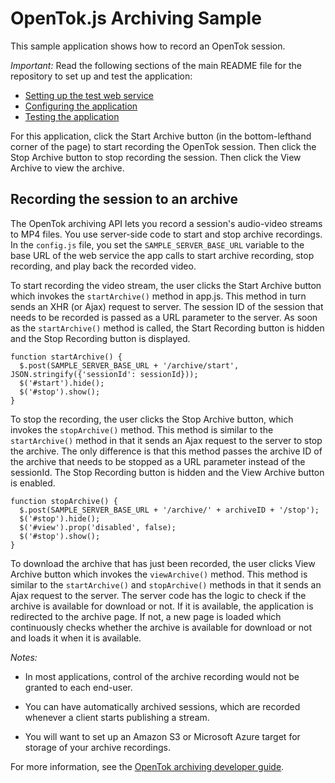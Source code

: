 OpenTok.js Archiving Sample
===========================

This sample application shows how to record an OpenTok session.

*Important:* Read the following sections of the main README file for the repository to set up
and test the application:

* [Setting up the test web service](../README.md#setting-up-the-test-web-service)
* [Configuring the application](../README.md#configuring-the-application)
* [Testing the application](../README.md#testing-the-application)

For this application, click the Start Archive button (in the bottom-lefthand corner of the page)
to start recording the OpenTok session. Then click the Stop Archive button to stop recording the
session. Then click the View Archive to view the archive.

## Recording the session to an archive

The OpenTok archiving API lets you record a session's audio-video streams to MP4 files. You use
server-side code to start and stop archive recordings. In the `config.js` file, you set the
`SAMPLE_SERVER_BASE_URL` variable to the base URL of the web service the app calls to start archive
recording, stop recording, and play back the recorded video.

To start recording the video stream, the user clicks the Start Archive button which invokes the
`startArchive()` method in app.js. This method in turn sends an XHR (or Ajax) request to server.
The session ID of the session that needs to be recorded is passed as a URL parameter to the server.
As soon as the `startArchive()` method is called, the Start Recording button is hidden and the Stop
Recording button is displayed.

    function startArchive() {
      $.post(SAMPLE_SERVER_BASE_URL + '/archive/start', JSON.stringify({'sessionId': sessionId}));
      $('#start').hide();
      $('#stop').show();
    }

To stop the recording, the user clicks the Stop Archive button, which invokes the `stopArchive()`
method. This method is similar to the `startArchive()` method in that it sends an Ajax request to
the server to stop the archive. The only difference is that this method passes the archive ID of
the archive that needs to be stopped as a URL parameter instead of the sessionId. The Stop
Recording button is hidden and the View Archive button is enabled.

    function stopArchive() {
      $.post(SAMPLE_SERVER_BASE_URL + '/archive/' + archiveID + '/stop');
      $('#stop').hide();
      $('#view').prop('disabled', false);
      $('#stop').show();
    }

To download the archive that has just been recorded, the user clicks View Archive button which
invokes the `viewArchive()` method. This method is similar to the `startArchive()` and
`stopArchive()` methods in that it sends an Ajax request to the server. The server code has the
logic to check if the archive is available for download or not. If it is available, the application
is redirected to the archive page. If not, a new page is loaded which continuously checks whether
the archive is available for download or not and loads it when it is available.

*Notes:*

* In most applications, control of the archive recording would not be granted to each
end-user.

* You can have automatically archived sessions, which are recorded whenever a client
starts publishing a stream.

* You will want to set up an Amazon S3 or Microsoft Azure target
for storage of your archive recordings.

For more information, see the [OpenTok archiving developer
guide](https://tokbox.com/developer/guides/archiving/).

